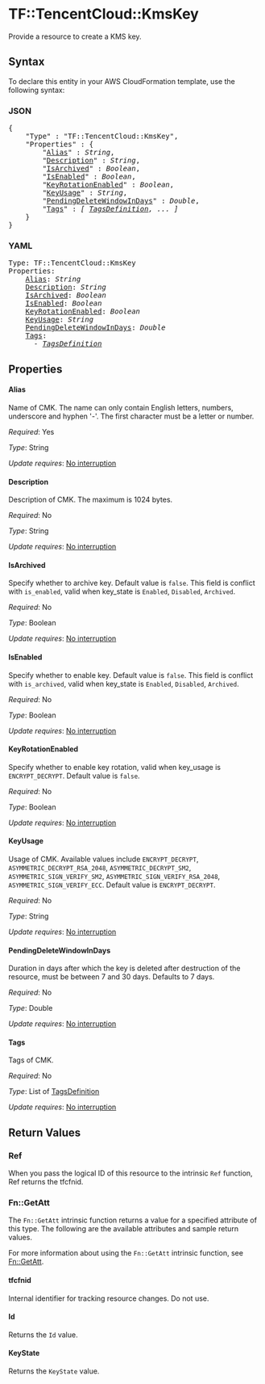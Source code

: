 # TF::TencentCloud::KmsKey

Provide a resource to create a KMS key.

## Syntax

To declare this entity in your AWS CloudFormation template, use the following syntax:

### JSON

<pre>
{
    "Type" : "TF::TencentCloud::KmsKey",
    "Properties" : {
        "<a href="#alias" title="Alias">Alias</a>" : <i>String</i>,
        "<a href="#description" title="Description">Description</a>" : <i>String</i>,
        "<a href="#isarchived" title="IsArchived">IsArchived</a>" : <i>Boolean</i>,
        "<a href="#isenabled" title="IsEnabled">IsEnabled</a>" : <i>Boolean</i>,
        "<a href="#keyrotationenabled" title="KeyRotationEnabled">KeyRotationEnabled</a>" : <i>Boolean</i>,
        "<a href="#keyusage" title="KeyUsage">KeyUsage</a>" : <i>String</i>,
        "<a href="#pendingdeletewindowindays" title="PendingDeleteWindowInDays">PendingDeleteWindowInDays</a>" : <i>Double</i>,
        "<a href="#tags" title="Tags">Tags</a>" : <i>[ <a href="tagsdefinition.md">TagsDefinition</a>, ... ]</i>
    }
}
</pre>

### YAML

<pre>
Type: TF::TencentCloud::KmsKey
Properties:
    <a href="#alias" title="Alias">Alias</a>: <i>String</i>
    <a href="#description" title="Description">Description</a>: <i>String</i>
    <a href="#isarchived" title="IsArchived">IsArchived</a>: <i>Boolean</i>
    <a href="#isenabled" title="IsEnabled">IsEnabled</a>: <i>Boolean</i>
    <a href="#keyrotationenabled" title="KeyRotationEnabled">KeyRotationEnabled</a>: <i>Boolean</i>
    <a href="#keyusage" title="KeyUsage">KeyUsage</a>: <i>String</i>
    <a href="#pendingdeletewindowindays" title="PendingDeleteWindowInDays">PendingDeleteWindowInDays</a>: <i>Double</i>
    <a href="#tags" title="Tags">Tags</a>: <i>
      - <a href="tagsdefinition.md">TagsDefinition</a></i>
</pre>

## Properties

#### Alias

Name of CMK. The name can only contain English letters, numbers, underscore and hyphen '-'. The first character must be a letter or number.

_Required_: Yes

_Type_: String

_Update requires_: [No interruption](https://docs.aws.amazon.com/AWSCloudFormation/latest/UserGuide/using-cfn-updating-stacks-update-behaviors.html#update-no-interrupt)

#### Description

Description of CMK. The maximum is 1024 bytes.

_Required_: No

_Type_: String

_Update requires_: [No interruption](https://docs.aws.amazon.com/AWSCloudFormation/latest/UserGuide/using-cfn-updating-stacks-update-behaviors.html#update-no-interrupt)

#### IsArchived

Specify whether to archive key. Default value is `false`. This field is conflict with `is_enabled`, valid when key_state is `Enabled`, `Disabled`, `Archived`.

_Required_: No

_Type_: Boolean

_Update requires_: [No interruption](https://docs.aws.amazon.com/AWSCloudFormation/latest/UserGuide/using-cfn-updating-stacks-update-behaviors.html#update-no-interrupt)

#### IsEnabled

Specify whether to enable key. Default value is `false`. This field is conflict with `is_archived`, valid when key_state is `Enabled`, `Disabled`, `Archived`.

_Required_: No

_Type_: Boolean

_Update requires_: [No interruption](https://docs.aws.amazon.com/AWSCloudFormation/latest/UserGuide/using-cfn-updating-stacks-update-behaviors.html#update-no-interrupt)

#### KeyRotationEnabled

Specify whether to enable key rotation, valid when key_usage is `ENCRYPT_DECRYPT`. Default value is `false`.

_Required_: No

_Type_: Boolean

_Update requires_: [No interruption](https://docs.aws.amazon.com/AWSCloudFormation/latest/UserGuide/using-cfn-updating-stacks-update-behaviors.html#update-no-interrupt)

#### KeyUsage

Usage of CMK. Available values include `ENCRYPT_DECRYPT`, `ASYMMETRIC_DECRYPT_RSA_2048`, `ASYMMETRIC_DECRYPT_SM2`, `ASYMMETRIC_SIGN_VERIFY_SM2`, `ASYMMETRIC_SIGN_VERIFY_RSA_2048`, `ASYMMETRIC_SIGN_VERIFY_ECC`. Default value is `ENCRYPT_DECRYPT`.

_Required_: No

_Type_: String

_Update requires_: [No interruption](https://docs.aws.amazon.com/AWSCloudFormation/latest/UserGuide/using-cfn-updating-stacks-update-behaviors.html#update-no-interrupt)

#### PendingDeleteWindowInDays

Duration in days after which the key is deleted after destruction of the resource, must be between 7 and 30 days. Defaults to 7 days.

_Required_: No

_Type_: Double

_Update requires_: [No interruption](https://docs.aws.amazon.com/AWSCloudFormation/latest/UserGuide/using-cfn-updating-stacks-update-behaviors.html#update-no-interrupt)

#### Tags

Tags of CMK.

_Required_: No

_Type_: List of <a href="tagsdefinition.md">TagsDefinition</a>

_Update requires_: [No interruption](https://docs.aws.amazon.com/AWSCloudFormation/latest/UserGuide/using-cfn-updating-stacks-update-behaviors.html#update-no-interrupt)

## Return Values

### Ref

When you pass the logical ID of this resource to the intrinsic `Ref` function, Ref returns the tfcfnid.

### Fn::GetAtt

The `Fn::GetAtt` intrinsic function returns a value for a specified attribute of this type. The following are the available attributes and sample return values.

For more information about using the `Fn::GetAtt` intrinsic function, see [Fn::GetAtt](https://docs.aws.amazon.com/AWSCloudFormation/latest/UserGuide/intrinsic-function-reference-getatt.html).

#### tfcfnid

Internal identifier for tracking resource changes. Do not use.

#### Id

Returns the <code>Id</code> value.

#### KeyState

Returns the <code>KeyState</code> value.


